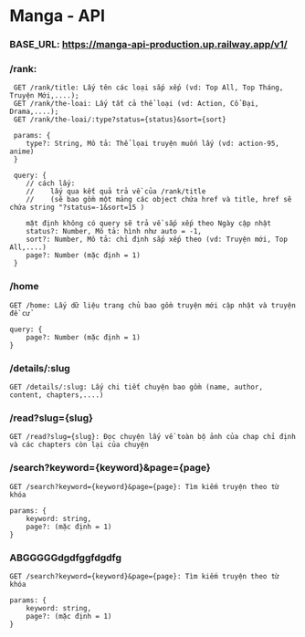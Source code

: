 # Manga - API

### BASE_URL: https://manga-api-production.up.railway.app/v1/

### /rank:

```
 GET /rank/title: Lấy tên các loại sắp xếp (vd: Top All, Top Tháng, Truyện Mới,....);
 GET /rank/the-loai: Lấy tất cả thể loại (vd: Action, Cổ Đại, Drama,....);
 GET /rank/the-loai/:type?status={status}&sort={sort}

 params: {
    type?: String, Mô tả: Thể lọai truyện muốn lấy (vd: action-95, anime)
 }

 query: {
    // cách lấy:
    //    lấy qua kết quả trả về của /rank/title
    //    (sẽ bao gồm một mảng các object chứa href và title, href sẽ chứa string "?status=-1&sort=15 )

    mặt định không có query sẽ trả về sắp xếp theo Ngày cập nhật
    status?: Number, Mô tả: hình như auto = -1,
    sort?: Number, Mô tả: chỉ định sắp xếp theo (vd: Truyện mới, Top All,....)
    page?: Number (mặc định = 1)
 }
```

### /home

```
GET /home: Lấy dữ liệu trang chủ bao gồm truyện mới cập nhật và truyện đề cử

query: {
    page?: Number (mặc định = 1)
}
```

### /details/:slug

```
GET /details/:slug: Lấy chi tiết chuyện bao gồm (name, author, content, chapters,....)
```

### /read?slug={slug}

```
GET /read?slug={slug}: Đọc chuyện lấy về toàn bộ ảnh của chap chỉ định và các chapters còn lại của chuyện
```

### /search?keyword={keyword}&page={page}

```
GET /search?keyword={keyword}&page={page}: Tìm kiếm truyện theo từ khóa

params: {
    keyword: string,
    page?: (mặc định = 1)
}
```

### ABGGGGGdgdfggfdgdfg

```
GET /search?keyword={keyword}&page={page}: Tìm kiếm truyện theo từ khóa

params: {
    keyword: string,
    page?: (mặc định = 1)
}
```
